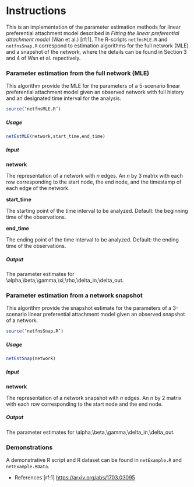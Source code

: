 # Instructions

This is an implementation of the parameter estimation methods for linear preferential attachment model described in _Fitting the linear preferential attachment model_ (Wan et al.) [rf:1]. The R-scripts `netfnsMLE.R` and `netfnsSnap.R` correspond to estimation algorithms for the full network (MLE) and a snapshot of the network, where the details can be found in Section 3 and 4 of Wan et al. repectively.

### Parameter estimation from the full network (MLE)

This algorithm provide the MLE for the parameters of a 5-scenario linear preferential attachment model given an observed network with full history and an designated time interval for the analysis.

```r
source(‘netfnsMLE.R’)
```

##### Usage

```r
netEstMLE(network,start_time,end_time)
```

##### Input

**network**

The representation of a network with _n_ edges. An _n_ by 3 matrix with each row corresponding to the start node, the end node, and the timestamp of each edge of the network.

**start_time**

The starting point of the time interval to be analyzed. Default: the beginning time of the observations.

**end_time**

The ending point of the time interval to be analyzed. Default: the ending time of the observations.

##### Output

The parameter estimates for \alpha,\beta,\gamma,\xi,\rho,\delta_in,\delta_out.


### Parameter estimation from a network snapshot

This algorithm provide the snapshot estimate for the parameters of a 3-scenario linear preferential attachment model given an observed snapshot of a network.

```r
source(‘netfnsSnap.R’)
```

##### Usage

```r
netEstSnap(network)
```

##### Input

**network**

The representation of a network snapshot with _n_ edges. An _n_ by 2 matrix with each row corresponding to the start node and the end node.


##### Output

The parameter estimates for \alpha,\beta,\gamma,\delta_in,\delta_out.


### Demonstrations

A demonstrative R script and R dataset can be found in `netExample.R` and `netExample.RData`.

* References
[rf:1] https://arxiv.org/abs/1703.03095

